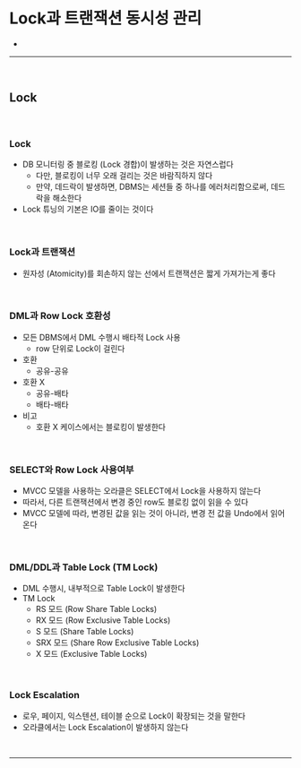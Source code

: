 # Lock과 트랜잭션 동시성 관리
> 
* 

<hr>
<br>

## Lock
#### 

<br>

### Lock
* DB 모니터링 중 블로킹 (Lock 경합)이 발생하는 것은 자연스럽다
  * 다만, 블로킹이 너무 오래 걸리는 것은 바람직하지 않다
  * 만약, 데드락이 발생하면, DBMS는 세션들 중 하나를 에러처리함으로써, 데드락을 해소한다
* Lock 튜닝의 기본은 IO를 줄이는 것이다

<br>

### Lock과 트랜잭션
* 원자성 (Atomicity)를 회손하지 않는 선에서 트랜잭션은 짧게 가져가는게 좋다

<br>

### DML과 Row Lock 호환성
* 모든 DBMS에서 DML 수행시 배타적 Lock 사용
  * row 단위로 Lock이 걸린다
* 호환
  * 공유-공유
* 호환 X
  * 공유-배타
  * 배타-배타
* 비고
  * 호환 X 케이스에서는 블로킹이 발생한다
 
<br>

### SELECT와 Row Lock 사용여부
* MVCC 모델을 사용하는 오라클은 SELECT에서 Lock을 사용하지 않는다
* 따라서, 다른 트랜잭션에서 변경 중인 row도 블로킹 없이 읽을 수 있다
* MVCC 모델에 따라, 변경된 값을 읽는 것이 아니라, 변경 전 값을 Undo에서 읽어온다

<br>

### DML/DDL과 Table Lock (TM Lock)
* DML 수행시, 내부적으로 Table Lock이 발생한다
* TM Lock
  * RS 모드 (Row Share Table Locks)
  * RX 모드 (Row Exclusive Table Locks)
  * S 모드 (Share Table Locks)
  * SRX 모드 (Share Row Exclusive Table Locks)
  * X 모드 (Exclusive Table Locks)


<br>

### Lock Escalation
* 로우, 페이지, 익스텐션, 테이블 순으로 Lock이 확장되는 것을 말한다
* 오라클에서는 Lock Escalation이 발생하지 않는다

<br>
<hr>
<br>
